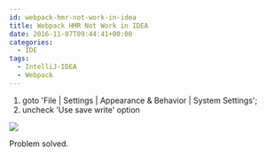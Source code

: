 ```yaml
---
id: webpack-hmr-not-work-in-idea
title: Webpack HMR Not Work in IDEA
date: 2016-11-07T09:44:41+00:00
categories:
  - IDE
tags:
  - IntelliJ-IDEA
  - Webpack
---
```

  1. goto 'File | Settings | Appearance & Behavior | System Settings';
  2. uncheck 'Use save write' option

![](https://cloud.githubusercontent.com/assets/5960988/25607276/661e3392-2f48-11e7-9b49-137893607de0.jpg)

Problem solved.
